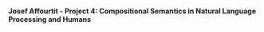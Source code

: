 #### Josef Affourtit - Project 4: Compositional Semantics in Natural Language Processing and Humans
